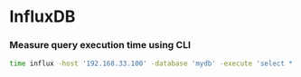 # InfluxDB

### Measure query execution time using CLI

```bash
time influx -host '192.168.33.100' -database 'mydb' -execute 'select * from memory_stats LIMIT 100'
```

